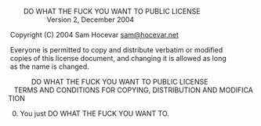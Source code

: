         DO WHAT THE FUCK YOU WANT TO PUBLIC LICENSE  
                     Version 2, December 2004  
  
  Copyright (C) 2004 Sam Hocevar <sam@hocevar.net>  
  
  Everyone is permitted to copy and distribute verbatim or modified  
  copies of this license document, and changing it is allowed as long  
  as the name is changed.  
  
             DO WHAT THE FUCK YOU WANT TO PUBLIC LICENSE  
    TERMS AND CONDITIONS FOR COPYING, DISTRIBUTION AND MODIFICATION  
  
   0. You just DO WHAT THE FUCK YOU WANT TO.
